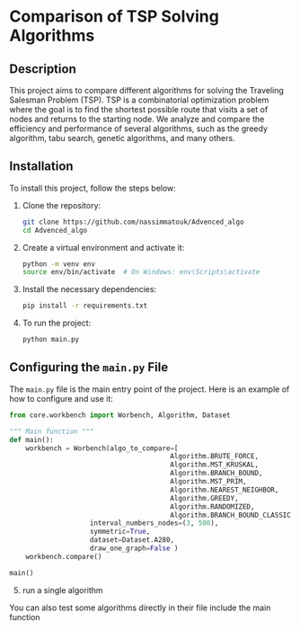 # Comparison of TSP Solving Algorithms

## Description

This project aims to compare different algorithms for solving the Traveling Salesman Problem (TSP). TSP is a combinatorial optimization problem where the goal is to find the shortest possible route that visits a set of nodes and returns to the starting node. We analyze and compare the efficiency and performance of several algorithms, such as the greedy algorithm, tabu search, genetic algorithms, and many others.

## Installation

To install this project, follow the steps below:

1. Clone the repository:
	```bash
	git clone https://github.com/nassimmatouk/Advenced_algo
	cd Advenced_algo
	```

2. Create a virtual environment and activate it:
	```bash
	python -m venv env
	source env/bin/activate  # On Windows: env\Scripts\activate
	```

3. Install the necessary dependencies:
	```bash
	pip install -r requirements.txt
	```

4. To run the project:
	```bash
	python main.py
	```

## Configuring the `main.py` File

The `main.py` file is the main entry point of the project. Here is an example of how to configure and use it:

```python
from core.workbench import Worbench, Algorithm, Dataset

""" Main function """
def main():
	workbench = Worbench(algo_to_compare=[
                                       	Algorithm.BRUTE_FORCE,
                                       	Algorithm.MST_KRUSKAL,
                                       	Algorithm.BRANCH_BOUND,
                                       	Algorithm.MST_PRIM,
                                       	Algorithm.NEAREST_NEIGHBOR,
                                       	Algorithm.GREEDY,
                                       	Algorithm.RANDOMIZED,
                                       	Algorithm.BRANCH_BOUND_CLASSIC ],
                   	interval_numbers_nodes=(3, 500),
                   	symmetric=True,
                   	dataset=Dataset.A280,
                   	draw_one_graph=False )
	workbench.compare()

main()
```

5. run a single algorithm
 
 You can also test some algorithms directly in their file include the main function
